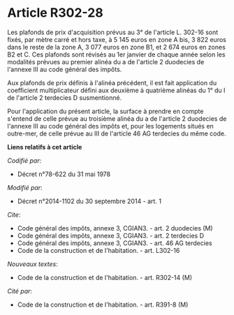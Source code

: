 # Article R302-28

Les plafonds de prix d'acquisition prévus au 3° de l'article L. 302-16 sont fixés, par mètre carré et hors taxe, à 5 145
euros en zone A bis, 3 822 euros dans le reste de la zone A, 3 077 euros en zone B1, et 2 674 euros en zones B2 et C. Ces
plafonds sont révisés au 1er janvier de chaque année selon les modalités prévues au premier alinéa du a de l'article 2
duodecies de l'annexe III au code général des impôts. 

Aux plafonds de prix définis à l'alinéa précédent, il est fait application du coefficient multiplicateur défini aux deuxième
à quatrième alinéas du 1° du I de l'article 2 terdecies D susmentionné. 

Pour l'application du présent article, la surface à prendre en compte s'entend de celle prévue au troisième alinéa du a de
l'article 2 duodecies de l'annexe III au code général des impôts et, pour les logements situés en outre-mer, de celle prévue
au III de l'article 46 AG terdecies du même code.

**Liens relatifs à cet article**

_Codifié par_:

  - Décret n°78-622 du 31 mai 1978

_Modifié par_:

  - Décret n°2014-1102 du 30 septembre 2014 - art. 1

_Cite_:

  - Code général des impôts, annexe 3, CGIAN3. - art. 2 duodecies (M)
  - Code général des impôts, annexe 3, CGIAN3. - art. 2 terdecies D
  - Code général des impôts, annexe 3, CGIAN3. - art. 46 AG terdecies
  - Code de la construction et de l'habitation. - art. L302-16

_Nouveaux textes_:

  - Code de la construction et de l'habitation. - art. R302-14 (M)

_Cité par_:

  - Code de la construction et de l'habitation. - art. R391-8 (M)

